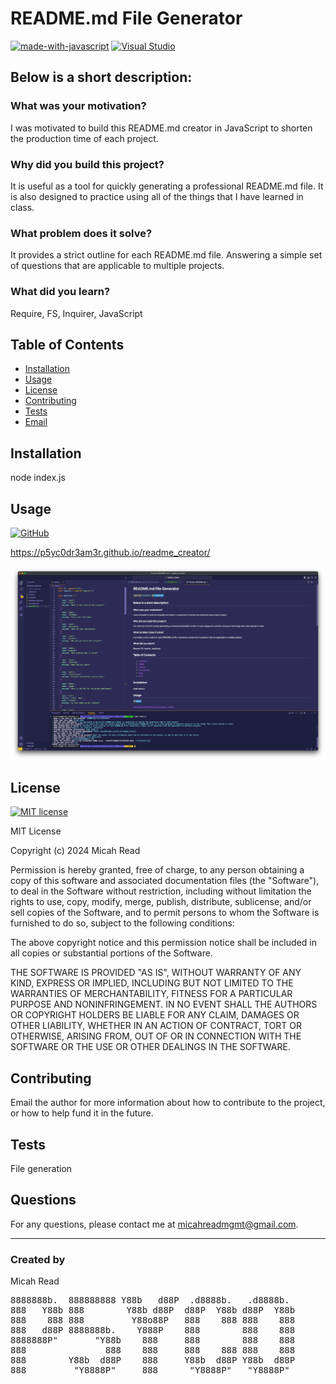 # README.md File Generator

[![made-with-javascript](https://img.shields.io/badge/Made%20with-JavaScript-1f425f.svg)](https://www.javascript.com)
[![Visual Studio](https://badgen.net/badge/icon/visualstudio?icon=visualstudio&label)](https://visualstudio.microsoft.com)

## Below is a short description:

### What was your motivation?
I was motivated to build this README.md creator in JavaScript to shorten the production time of each project.

### Why did you build this project?
It is useful as a tool for quickly generating a professional README.md file. It is also designed to practice using all of the things that I have learned in class.

### What problem does it solve?
It provides a strict outline for each README.md file. Answering a simple set of questions that are applicable to multiple projects.

### What did you learn?
Require, FS, Inquirer, JavaScript

## Table of Contents

- [Installation](#installation)
- [Usage](#usage)
- [License](#license)
- [Contributing](#contributing)
- [Tests](#tests)
- [Email](#email)

## Installation
node index.js

## Usage

[![GitHub](https://badgen.net/badge/icon/github?icon=github&label)](https://github.com)

https://p5yc0dr3am3r.github.io/readme_creator/

![Screenshot of the project](./Screenshot.png)

## License
[![MIT license](https://img.shields.io/badge/License-MIT-blue.svg)](https://lbesson.mit-license.org/)

MIT License

Copyright (c) 2024 Micah Read

Permission is hereby granted, free of charge, to any person obtaining a copy
of this software and associated documentation files (the "Software"), to deal
in the Software without restriction, including without limitation the rights
to use, copy, modify, merge, publish, distribute, sublicense, and/or sell
copies of the Software, and to permit persons to whom the Software is
furnished to do so, subject to the following conditions:

The above copyright notice and this permission notice shall be included in all
copies or substantial portions of the Software.

THE SOFTWARE IS PROVIDED "AS IS", WITHOUT WARRANTY OF ANY KIND, EXPRESS OR
IMPLIED, INCLUDING BUT NOT LIMITED TO THE WARRANTIES OF MERCHANTABILITY,
FITNESS FOR A PARTICULAR PURPOSE AND NONINFRINGEMENT. IN NO EVENT SHALL THE
AUTHORS OR COPYRIGHT HOLDERS BE LIABLE FOR ANY CLAIM, DAMAGES OR OTHER
LIABILITY, WHETHER IN AN ACTION OF CONTRACT, TORT OR OTHERWISE, ARISING FROM,
OUT OF OR IN CONNECTION WITH THE SOFTWARE OR THE USE OR OTHER DEALINGS IN THE
SOFTWARE.


## Contributing
Email the author for more information about how to contribute to the project, or how to help fund it in the future.

## Tests
File generation

## Questions
For any questions, please contact me at [micahreadmgmt@gmail.com](mailto:micahreadmgmt@gmail.com).

---

### Created by
Micah Read

<pre>
8888888b.  888888888 Y88b   d88P  .d8888b.   .d8888b.       8888888b.  8888888b.   .d8888b.         d8888 888b     d888  .d8888b.  8888888b.  
888   Y88b 888        Y88b d88P  d88P  Y88b d88P  Y88b      888  "Y88b 888   Y88b d88P  Y88b       d88888 8888b   d8888 d88P  Y88b 888   Y88b 
888    888 888         Y88o88P   888    888 888    888      888    888 888    888      .d88P      d88P888 88888b.d88888      .d88P 888    888 
888   d88P 8888888b.    Y888P    888        888    888      888    888 888   d88P     8888"      d88P 888 888Y88888P888     8888"  888   d88P 
8888888P"       "Y88b    888     888        888    888      888    888 8888888P"       "Y8b.    d88P  888 888 Y888P 888      "Y8b. 8888888P"  
888               888    888     888    888 888    888      888    888 888 T88b   888    888   d88P   888 888  Y8P  888 888    888 888 T88b   
888        Y88b  d88P    888     Y88b  d88P Y88b  d88P      888  .d88P 888  T88b  Y88b  d88P  d8888888888 888   "   888 Y88b  d88P 888  T88b  
888         "Y8888P"     888      "Y8888P"   "Y8888P"       8888888P"  888   T88b  "Y8888P"  d88P     888 888       888  "Y8888P"  888   T88b 
</pre>